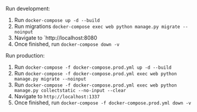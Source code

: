 Run development:

1. Run `docker-compose up -d --build`
2. Run migrations `docker-compose exec web python manage.py migrate --noinput`
2. Navigate to `http://localhost:8080
3. Once finished, run `docker-compose down -v`

Run production:

1. Run `docker-compose -f docker-compose.prod.yml up -d --build`
2. Run `docker-compose -f docker-compose.prod.yml exec web python manage.py migrate --noinput`
3. Run `docker-compose -f docker-compose.prod.yml exec web python manage.py collectstatic --no-input --clear`
4. Navigate to `http://localhost:1337`
4. Once finished, run `docker-compose -f docker-compose.prod.yml down -v`
